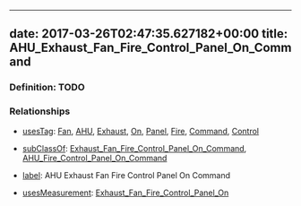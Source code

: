 
---
date: 2017-03-26T02:47:35.627182+00:00
title: AHU_Exhaust_Fan_Fire_Control_Panel_On_Command
---
### Definition: TODO

### Relationships

* [usesTag](https://brickschema.org/schema/1.0/BrickFrame#usesTag): [Fan](https://brickschema.org/schema/1.0/BrickTag#Fan), [AHU](https://brickschema.org/schema/1.0/BrickTag#AHU), [Exhaust](https://brickschema.org/schema/1.0/BrickTag#Exhaust), [On](https://brickschema.org/schema/1.0/BrickTag#On), [Panel](https://brickschema.org/schema/1.0/BrickTag#Panel), [Fire](https://brickschema.org/schema/1.0/BrickTag#Fire), [Command](https://brickschema.org/schema/1.0/BrickTag#Command), [Control](https://brickschema.org/schema/1.0/BrickTag#Control)

* [subClassOf](http://www.w3.org/2000/01/rdf-schema#subClassOf): [Exhaust_Fan_Fire_Control_Panel_On_Command](https://brickschema.org/schema/1.0/Brick#Exhaust_Fan_Fire_Control_Panel_On_Command), [AHU_Fire_Control_Panel_On_Command](https://brickschema.org/schema/1.0/Brick#AHU_Fire_Control_Panel_On_Command)

* [label](http://www.w3.org/2000/01/rdf-schema#label): AHU Exhaust Fan Fire Control Panel On Command

* [usesMeasurement](https://brickschema.org/schema/1.0/BrickFrame#usesMeasurement): [Exhaust_Fan_Fire_Control_Panel_On](https://brickschema.org/schema/1.0/Brick#Exhaust_Fan_Fire_Control_Panel_On)
